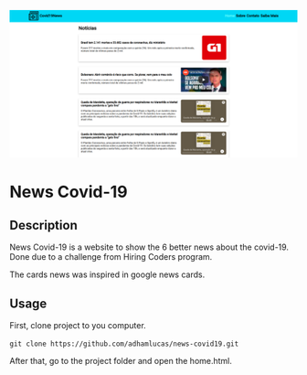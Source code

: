 ![HomePage](imagens/tela-home.png)

# News Covid-19

## Description
News Covid-19 is a website to show the 6 better news about the covid-19. Done due to a challenge from Hiring Coders program.

The cards news was inspired in google news cards.


## Usage

First, clone project to you computer.

`git clone https://github.com/adhamlucas/news-covid19.git`

After that, go to the project folder and open the home.html.

